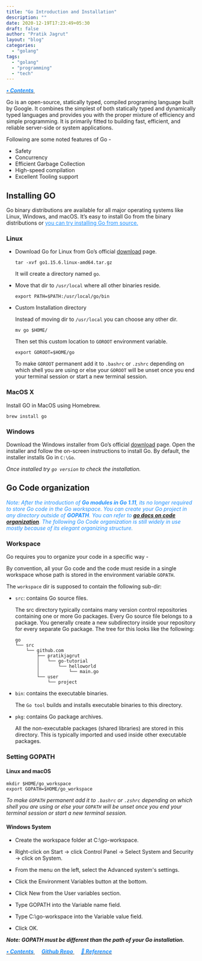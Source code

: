 ```yaml
---
title: "Go Introduction and Installation"
description: ""
date: 2020-12-19T17:23:49+05:30
draft: false
author: "Pratik Jagrut"
layout: "blog"
categories:
  - "golang"
tags:
  - "golang"
  - "programming"
  - "tech"
---
```


<a href="/blog/golang/contents">
  <b style="color:DodgerBlue">
    <i>• Contents</i>
  </b>
</a>  &emsp;

Go is an open-source, statically typed, compiled programing language built by Google.
It combines the simplest of both statically typed and dynamically typed languages and provides you with the proper mixture of efficiency and simple programming. 
It is primarily fitted to building fast, efficient, and reliable server-side or system applications.

Following are some noted features of Go -

- Safety
- Concurrency
- Efficient Garbage Collection
- High-speed compilation
- Excellent Tooling support

## Installing GO

Go binary distributions are available for all major operating systems like Linux, Windows, and macOS. 
It’s easy to install Go from the binary distributions or <a href="https://golang.org/doc/install/source" style="color:DodgerBlue" target="_blank">you can try installing Go from source.</a>


### Linux

- Download Go for Linux from Go’s official [download](https://golang.org/dl/) page.

    ```
    tar -xvf go1.15.6.linux-amd64.tar.gz
    ```

    It will create a directory named `go`.

- Move that dir to `/usr/local` where all other binaries reside.

    ```
    export PATH=$PATH:/usr/local/go/bin
    ```

- Custom Installation directory

    Instead of moving dir to `/usr/local` you can choose any other dir.

    ```
    mv go $HOME/
    ```

    Then set this custom location to `GOROOT` environment variable.

    ```
    export GOROOT=$HOME/go
    ```

    To make `GOROOT` permanent add it to `.bashrc` or `.zshrc` depending on which shell you are using or else your `GOROOT` will be unset once you end your terminal session or start a new terminal session.

### MacOS X

Install GO in MacOS using Homebrew.

```
brew install go
```

### Windows

Download the Windows installer from Go’s official [download](https://golang.org/dl/) page. Open the installer and follow the on-screen instructions to install Go. 
By default, the installer installs Go in `C:\Go`.

*Once installed try `go version` to check the installation.*

## Go Code organization

<span style="color:DodgerBlue"><i>
  Note: After the introduction of <b>Go modules in Go 1.11</b>, its no longer required to store Go code in the Go workspace. You can create your Go project in any directory outside of <b>GOPATH</b>. You can refer to <b>[go docs on code organization](https://golang.org/doc/code.html)</b>. The following Go Code organization is still widely in use mostly because of its elegant organizing structure.
</i></span>

### Workspace 

Go requires you to organize your code in a specific way -

By convention, all your Go code and the code must reside in a single workspace whose path is stored in the environment variable `GOPATH`.

The `workspace` dir is supposed to contain the following sub-dir:

- `src`: contains Go source files.

    The src directory typically contains many version control repositories containing one or more Go packages. Every Go source file belongs to a package. You generally create a new subdirectory inside your repository for every separate Go package. The tree for this looks like the following:

    ```
    go
    └── src
        └── github.com
            ├── pratikjagrut
            │   └── go-tutorial
            │       └── helloworld
            │           └── main.go
            └── user
                └── project
    ```

- `bin`: contains the executable binaries.

    The `Go tool` builds and installs executable binaries to this directory.

- `pkg`: contains Go package archives.

    All the non-executable packages (shared libraries) are stored in this directory. This is typically imported and used inside other executable packages.

### Setting GOPATH

#### Linux and macOS

```
mkdir $HOME/go_workspace
export GOPATH=$HOME/go_workspace
```

*To make `GOPATH` permanent add it to `.bashrc` or `.zshrc` depending on which shell you are using or else your `GOPATH` will be unset once you end your terminal session or start a new terminal session.*

#### Windows System

- Create the workspace folder at C:\go-workspace.

- Right-click on Start → click Control Panel → Select System and Security → click on System.

- From the menu on the left, select the Advanced system's settings.

- Click the Environment Variables button at the bottom.

- Click New from the User variables section.

- Type GOPATH into the Variable name field.

- Type C:\go-workspace into the Variable value field.

- Click OK.

***Note: GOPATH must be different than the path of your Go installation.***


<a href="/blog/golang/contents">
  <b style="color:DodgerBlue">
    <i>• Contents</i>
  </b>
</a>  &emsp;

<a href="https://github.com/pratikjagrut/go-tutorial" target="_blank">
  <b style="color:DodgerBlue" class="fab fa-github">
    <i>Github Repo</i>
  </b>
</a>  &emsp;

<a href="https://github.com/pratikjagrut/go-tutorial/blob/master/REFERENCE.md" target="_blank">
  <b style="color:DodgerBlue">
    <i>&#128279; Reference</i>
  </b>
</a>